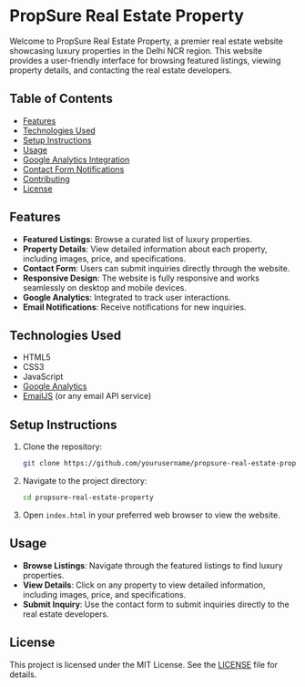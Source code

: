 # PropSure Real Estate Property

Welcome to PropSure Real Estate Property, a premier real estate website showcasing luxury properties in the Delhi NCR region. This website provides a user-friendly interface for browsing featured listings, viewing property details, and contacting the real estate developers.

## Table of Contents

- [Features](#features)
- [Technologies Used](#technologies-used)
- [Setup Instructions](#setup-instructions)
- [Usage](#usage)
- [Google Analytics Integration](#google-analytics-integration)
- [Contact Form Notifications](#contact-form-notifications)
- [Contributing](#contributing)
- [License](#license)

## Features

- **Featured Listings**: Browse a curated list of luxury properties.
- **Property Details**: View detailed information about each property, including images, price, and specifications.
- **Contact Form**: Users can submit inquiries directly through the website.
- **Responsive Design**: The website is fully responsive and works seamlessly on desktop and mobile devices.
- **Google Analytics**: Integrated to track user interactions.
- **Email Notifications**: Receive notifications for new inquiries.

## Technologies Used

- HTML5
- CSS3
- JavaScript
- [Google Analytics](https://analytics.google.com)
- [EmailJS](https://www.emailjs.com) (or any email API service)

## Setup Instructions

1. Clone the repository:
   ```bash
   git clone https://github.com/yourusername/propsure-real-estate-property.git
   ```

2. Navigate to the project directory:
   ```bash
   cd propsure-real-estate-property
   ```

3. Open `index.html` in your preferred web browser to view the website.

## Usage

- **Browse Listings**: Navigate through the featured listings to find luxury properties.
- **View Details**: Click on any property to view detailed information, including images, price, and specifications.
- **Submit Inquiry**: Use the contact form to submit inquiries directly to the real estate developers.




       
## License

This project is licensed under the MIT License. See the [LICENSE](LICENSE) file for details.
